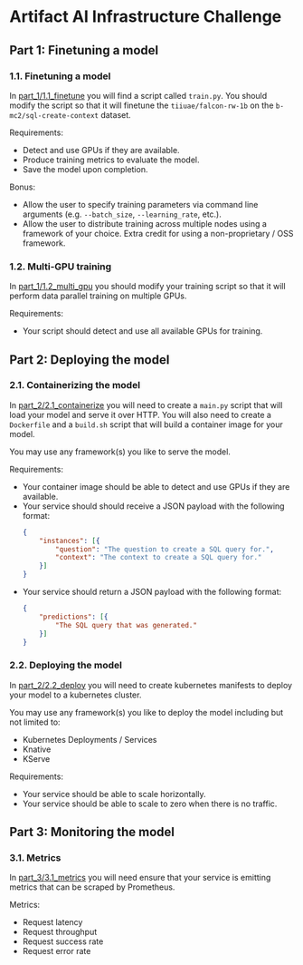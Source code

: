 # Artifact AI Infrastructure Challenge


## Part 1: Finetuning a model

### 1.1. Finetuning a model

In [part_1/1.1_finetune](part_1/1.1_finetune) you will find a script called `train.py`. You should modify the script so that it will finetune the `tiiuae/falcon-rw-1b` on the `b-mc2/sql-create-context` dataset.

Requirements:
* Detect and use GPUs if they are available.
* Produce training metrics to evaluate the model.
* Save the model upon completion.

Bonus:
* Allow the user to specify training parameters via command line arguments (e.g. `--batch_size`, `--learning_rate`, etc.).
* Allow the user to distribute training across multiple nodes using a framework of your choice. Extra credit for using a non-proprietary / OSS framework.

### 1.2. Multi-GPU training

In [part_1/1.2_multi_gpu](part_1/1.2_multi_gpu) you should modify your training script so that it will perform data parallel training on multiple GPUs.

Requirements:
* Your script should detect and use all available GPUs for training.


## Part 2: Deploying the model

### 2.1. Containerizing the model

In [part_2/2.1_containerize](part_2/2.1_containerize) you will need to create a `main.py` script that will load your model and serve it over HTTP. You will also need to create a `Dockerfile` and a `build.sh` script that will build a container image for your model.

You may use any framework(s) you like to serve the model.


Requirements:
* Your container image should be able to detect and use GPUs if they are available.
* Your service should should receive a JSON payload with the following format:
	```json
	{
		"instances": [{
			"question": "The question to create a SQL query for.",
			"context": "The context to create a SQL query for."
		}]
	}
	```
* Your service should return a JSON payload with the following format:
	```json
	{
		"predictions": [{
			"The SQL query that was generated."
		}]
	}
	```

### 2.2. Deploying the model

In [part_2/2.2_deploy](part_2/2.2_deploy) you will need to create kubernetes manifests to deploy your model to a kubernetes cluster.

You may use any framework(s) you like to deploy the model including but not limited to:
* Kubernetes Deployments / Services
* Knative
* KServe

Requirements:
* Your service should be able to scale horizontally.
* Your service should be able to scale to zero when there is no traffic.

## Part 3: Monitoring the model

### 3.1. Metrics

In [part_3/3.1_metrics](part_3/3.1_metrics) you will need ensure that your service is emitting metrics that can be scraped by Prometheus.

Metrics:
* Request latency
* Request throughput
* Request success rate
* Request error rate

